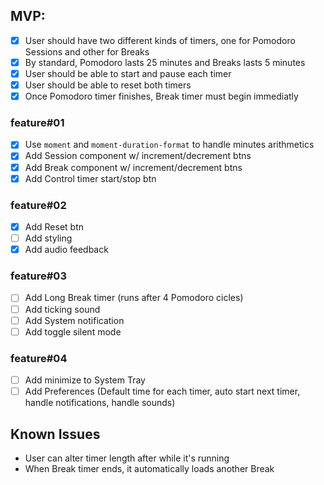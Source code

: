## **MVP:**

- [x] User should have two different kinds of timers, one for Pomodoro Sessions and other for Breaks
- [x] By standard, Pomodoro lasts 25 minutes and Breaks lasts 5 minutes
- [x] User should be able to start and pause each timer
- [x] User should be able to reset both timers
- [x] Once Pomodoro timer finishes, Break timer must begin immediatly

### **feature#01**

- [x] Use `moment` and `moment-duration-format` to handle minutes arithmetics
- [x] Add Session component w/ increment/decrement btns
- [x] Add Break component w/ increment/decrement btns
- [x] Add Control timer start/stop btn

### **feature#02**

- [x] Add Reset btn
- [ ] Add styling
- [x] Add audio feedback

### **feature#03**

- [ ] Add Long Break timer (runs after 4 Pomodoro cicles)
- [ ] Add ticking sound
- [ ] Add System notification
- [ ] Add toggle silent mode

### **feature#04**

- [ ] Add minimize to System Tray
- [ ] Add Preferences (Default time for each timer, auto start next timer, handle notifications, handle sounds)

## Known Issues

- User can alter timer length after while it's running
- When Break timer ends, it automatically loads another Break

